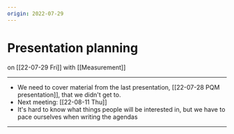 ```yaml
---
origin: 2022-07-29
---
```

# Presentation planning
on [[22-07-29 Fri]]
with [[Measurement]]

---
- We need to cover material from the last presentation, [[22-07-28 PQM presentation]], that we didn't get to.
- Next meeting: [[22-08-11 Thu]]
- It's hard to know what things people will be interested in, but we have to pace ourselves when writing the agendas

---
